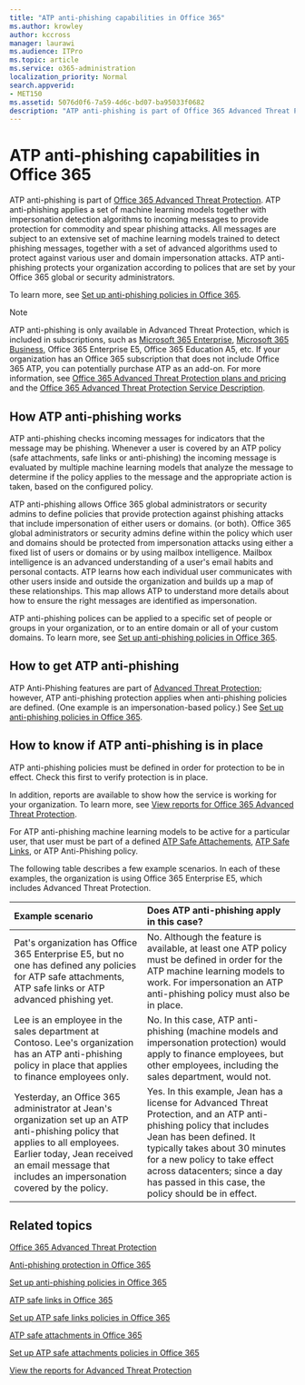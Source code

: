 ```yaml
---
title: "ATP anti-phishing capabilities in Office 365"
ms.author: krowley
author: kccross
manager: laurawi
ms.audience: ITPro
ms.topic: article
ms.service: o365-administration
localization_priority: Normal
search.appverid:
- MET150
ms.assetid: 5076d0f6-7a59-4d6c-bd07-ba95033f0682
description: "ATP anti-phishing is part of Office 365 Advanced Threat Protection. ATP anti-phishing applies a set of machine learning models together with impersonation detection algorithms to incoming messages to provide protection for commodity and spear phishing attacks. All messages are subject to an extensive set of machine learning models trained to detect phishing messages, together with a set of advanced algorithms used to protect against various user and domain impersonation attacks."
---
```


# ATP anti-phishing capabilities in Office 365

ATP anti-phishing is part of [Office 365 Advanced Threat Protection](office-365-atp.md). ATP anti-phishing applies a set of machine learning models together with impersonation detection algorithms to incoming messages to provide protection for commodity and spear phishing attacks. All messages are subject to an extensive set of machine learning models trained to detect phishing messages, together with a set of advanced algorithms used to protect against various user and domain impersonation attacks. ATP anti-phishing protects your organization according to polices that are set by your Office 365 global or security administrators.
  
To learn more, see [Set up anti-phishing policies in Office 365](set-up-anti-phishing-policies.md).
  
> [!NOTE]
> ATP anti-phishing is only available in Advanced Threat Protection, which is included in subscriptions, such as [Microsoft 365 Enterprise](https://www.microsoft.com/microsoft-365/enterprise/home), [Microsoft 365 Business](https://www.microsoft.com/microsoft-365/business), Office 365 Enterprise E5, Office 365 Education A5, etc. If your organization has an Office 365 subscription that does not include Office 365 ATP, you can potentially purchase ATP as an add-on. For more information, see [Office 365 Advanced Threat Protection plans and pricing](https://products.office.com/exchange/advance-threat-protection) and the [Office 365 Advanced Threat Protection Service Description](https://docs.microsoft.com/office365/servicedescriptions/office-365-advanced-threat-protection-service-description).

## How ATP anti-phishing works

ATP anti-phishing checks incoming messages for indicators that the message may be phishing. Whenever a user is covered by an ATP policy (safe attachments, safe links or anti-phishing) the incoming message is evaluated by multiple machine learning models that analyze the message to determine if the policy applies to the message and the appropriate action is taken, based on the configured policy.
  
ATP anti-phishing allows Office 365 global administrators or security admins to define policies that provide protection against phishing attacks that include impersonation of either users or domains. (or both). Office 365 global administrators or security admins define within the policy which user and domains should be protected from impersonation attacks using either a fixed list of users or domains or by using mailbox intelligence. Mailbox intelligence is an advanced understanding of a user's email habits and personal contacts. ATP learns how each individual user communicates with other users inside and outside the organization and builds up a map of these relationships. This map allows ATP to understand more details about how to ensure the right messages are identified as impersonation.
  
ATP anti-phishing polices can be applied to a specific set of people or groups in your organization, or to an entire domain or all of your custom domains. To learn more, see [Set up anti-phishing policies in Office 365](set-up-anti-phishing-policies.md).
  
## How to get ATP anti-phishing

ATP Anti-Phishing features are part of [Advanced Threat Protection](office-365-atp.md); however, ATP anti-phishing protection applies when anti-phishing policies are defined. (One example is an impersonation-based policy.) See [Set up anti-phishing policies in Office 365](set-up-anti-phishing-policies.md).
  
## How to know if ATP anti-phishing is in place

ATP anti-phishing policies must be defined in order for protection to be in effect. Check this first to verify protection is in place.

In addition, reports are available to show how the service is working for your organization. To learn more, see [View reports for Office 365 Advanced Threat Protection](view-reports-for-atp.md).

For ATP anti-phishing machine learning models to be active for a particular user, that user must be part of a defined [ATP Safe Attachements](atp-safe-attachments.md), [ATP Safe Links](atp-safe-links.md), or ATP Anti-Phishing policy. 

The following table describes a few example scenarios. In each of these examples, the organization is using Office 365 Enterprise E5, which includes Advanced Threat Protection.
  
|**Example scenario**|**Does ATP anti-phishing apply in this case?**|
|:-----|:-----|
|Pat's organization has Office 365 Enterprise E5, but no one has defined any policies for ATP safe attachments, ATP safe links or ATP advanced phishing yet.|No. Although the feature is available, at least one ATP policy must be defined in order for the ATP machine learning models to work. For impersonation an ATP anti-phishing policy must also be in place.|
|Lee is an employee in the sales department at Contoso. Lee's organization has an ATP anti-phishing policy in place that applies to finance employees only.|No. In this case, ATP anti-phishing (machine models and impersonation protection) would apply to finance employees, but other employees, including the sales department, would not.|
|Yesterday, an Office 365 administrator at Jean's organization set up an ATP anti-phishing policy that applies to all employees. Earlier today, Jean received an email message that includes an impersonation covered by the policy.|Yes. In this example, Jean has a license for Advanced Threat Protection, and an ATP anti-phishing policy that includes Jean has been defined. It typically takes about 30 minutes for a new policy to take effect across datacenters; since a day has passed in this case, the policy should be in effect.|

## Related topics

[Office 365 Advanced Threat Protection](office-365-atp.md)
  
[Anti-phishing protection in Office 365](anti-phishing-protection.md)
  
[Set up anti-phishing policies in Office 365](set-up-anti-phishing-policies.md)
  
[ATP safe links in Office 365](atp-safe-links.md)
  
[Set up ATP safe links policies in Office 365](set-up-atp-safe-links-policies.md)
  
[ATP safe attachments in Office 365](atp-safe-attachments.md)
  
[Set up ATP safe attachments policies in Office 365](set-up-atp-safe-attachments-policies.md)
  
[View the reports for Advanced Threat Protection](view-reports-for-atp.md)
